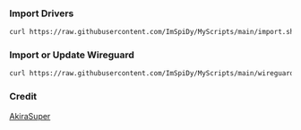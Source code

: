 ### Import Drivers
```bash
curl https://raw.githubusercontent.com/ImSpiDy/MyScripts/main/import.sh -o import && bash import
```

### Import or Update Wireguard
```bash
curl https://raw.githubusercontent.com/ImSpiDy/MyScripts/main/wireguard.sh -o wg && bash wg
```

### Credit
[AkiraSuper](https://github.com/akirasup3r)
